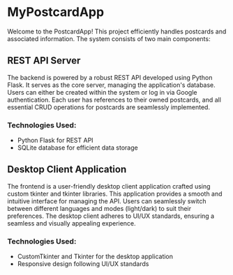 # MyPostcardApp

Welcome to the PostcardApp! This project efficiently handles postcards and associated information. The system consists of two main components:

## REST API Server

The backend is powered by a robust REST API developed using Python Flask. It serves as the core server, managing the application's database. Users can either be created within the system or log in via Google authentication. Each user has references to their owned postcards, and all essential CRUD operations for postcards are seamlessly implemented.

### Technologies Used:
- Python Flask for REST API
- SQLite database for efficient data storage

## Desktop Client Application

The frontend is a user-friendly desktop client application crafted using custom tkinter and tkinter libraries. This application provides a smooth and intuitive interface for managing the API. Users can seamlessly switch between different languages and modes (light/dark) to suit their preferences. The desktop client adheres to UI/UX standards, ensuring a seamless and visually appealing experience.

### Technologies Used:
- CustomTkinter and Tkinter for the desktop application
- Responsive design following UI/UX standards
